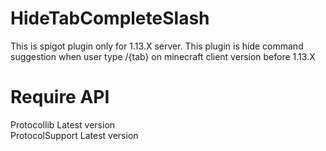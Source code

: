 # HideTabCompleteSlash
This is spigot plugin only for 1.13.X server. This plugin is hide command suggestion when user type /{tab} on minecraft client version before 1.13.X 
# Require API  
Protocollib Latest version  
ProtocolSupport Latest version
